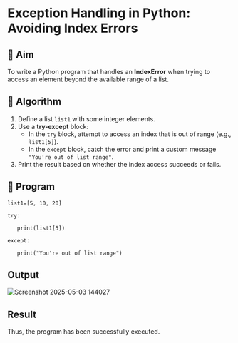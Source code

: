 # Exception Handling in Python: Avoiding Index Errors

## 🎯 Aim
To write a Python program that handles an **IndexError** when trying to access an element beyond the available range of a list.

## 🧠 Algorithm
1. Define a list `list1` with some integer elements.
2. Use a **try-except** block:
   - In the `try` block, attempt to access an index that is out of range (e.g., `list1[5]`).
   - In the `except` block, catch the error and print a custom message `"You're out of list range"`.
3. Print the result based on whether the index access succeeds or fails.

## 🧾 Program
```
list1=[5, 10, 20] 

try: 

   print(list1[5]) 

except: 

   print("You're out of list range")
```
## Output
![Screenshot 2025-05-03 144027](https://github.com/user-attachments/assets/41405ea3-b4d6-470d-98a0-80a8c37089b5)

## Result
Thus, the program has been successfully executed.
